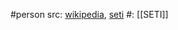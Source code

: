 #person 
src: [wikipedia](https://en.wikipedia.org/wiki/Nikolai_Kardashev), [seti](https://www.seti.org/nikolai-kardashev-1932-2019) 
#: [[SETI]] 
